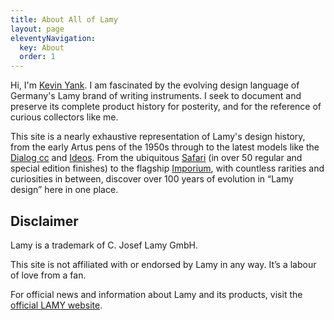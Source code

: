 ```yaml
---
title: About All of Lamy
layout: page
eleventyNavigation:
  key: About
  order: 1
---
```


Hi, I'm [Kevin Yank](https://kevinyank.com/). I am fascinated by the evolving design language of Germany's Lamy brand of writing instruments. I seek to document and preserve its complete product history for posterity, and for the reference of curious collectors like me.

This site is a nearly exhaustive representation of Lamy's design history, from the early Artus pens of the 1950s through to the latest models like the [Dialog cc](/pens/dialog-cc) and [Ideos](/pens/ideos). From the ubiquitous [Safari](/pens/safari) (in over 50 regular and special edition finishes) to the flagship [Imporium](/pens/imporium), with countless rarities and curiosities in between, discover over 100 years of evolution in “Lamy design” here in one place.

## Disclaimer

Lamy is a trademark of C. Josef Lamy GmbH.

This site is not affiliated with or endorsed by Lamy in any way.
It’s a labour of love from a fan.

For official news and information about Lamy and its products,
visit the [official LAMY website](https://www.lamy.com/).
